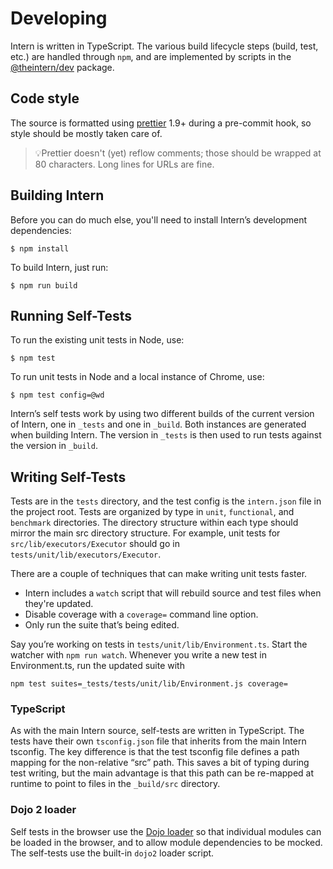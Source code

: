 # Developing

Intern is written in TypeScript. The various build lifecycle steps (build, test,
etc.) are handled through `npm`, and are implemented by scripts in the
[@theintern/dev](https://github.com/theintern/dev) package.

## Code style

The source is formatted using [prettier](https://github.com/prettier/prettier)
1.9+ during a pre-commit hook, so style should be mostly taken care of.

> 💡Prettier doesn't (yet) reflow comments; those should be wrapped at 80
> characters. Long lines for URLs are fine.

## Building Intern

Before you can do much else, you'll need to install Intern’s development
dependencies:

```
$ npm install
```

To build Intern, just run:

```
$ npm run build
```

## Running Self-Tests

To run the existing unit tests in Node, use:

```
$ npm test
```

To run unit tests in Node and a local instance of Chrome, use:

```
$ npm test config=@wd
```

Intern’s self tests work by using two different builds of the current version of
Intern, one in `_tests` and one in `_build`. Both instances are generated when
building Intern. The version in `_tests` is then used to run tests against the
version in `_build`.

## Writing Self-Tests

Tests are in the `tests` directory, and the test config is the `intern.json`
file in the project root. Tests are organized by type in `unit`, `functional`,
and `benchmark` directories. The directory structure within each type should
mirror the main src directory structure. For example, unit tests for
`src/lib/executors/Executor` should go in `tests/unit/lib/executors/Executor`.

There are a couple of techniques that can make writing unit tests faster.

*   Intern includes a `watch` script that will rebuild source and test files
    when they're updated.
*   Disable coverage with a `coverage=` command line option.
*   Only run the suite that’s being edited.

Say you’re working on tests in `tests/unit/lib/Environment.ts`. Start the
watcher with `npm run watch`. Whenever you write a new test in Environment.ts,
run the updated suite with

```
npm test suites=_tests/tests/unit/lib/Environment.js coverage=
```

### TypeScript

As with the main Intern source, self-tests are written in TypeScript. The tests
have their own `tsconfig.json` file that inherits from the main Intern tsconfig.
The key difference is that the test tsconfig file defines a path mapping for the
non-relative “src” path. This saves a bit of typing during test writing, but the
main advantage is that this path can be re-mapped at runtime to point to files
in the `_build/src` directory.

### Dojo 2 loader

Self tests in the browser use the [Dojo loader](https://github.com/dojo/loader)
so that individual modules can be loaded in the browser, and to allow module
dependencies to be mocked. The self-tests use the built-in `dojo2` loader
script.
